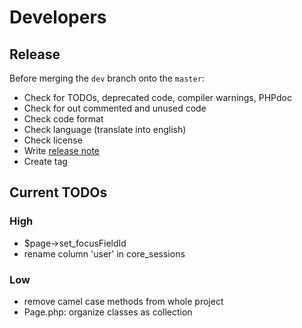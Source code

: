 Developers
==========

Release
-------
Before merging the `dev` branch onto the `master`:
* Check for TODOs, deprecated code, compiler warnings, PHPdoc
* Check for out commented and unused code
* Check code format
* Check language (translate into english)
* Check license
* Write [release note](../release_notes.md)
* Create tag

Current TODOs
-------------

### High
* $page->set_focusFieldId
* rename column 'user' in core_sessions

### Low
* remove camel case methods from whole project
* Page.php: organize classes as collection
